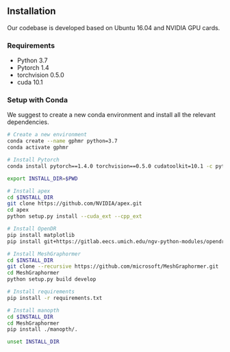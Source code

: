## Installation

Our codebase is developed based on Ubuntu 16.04 and NVIDIA GPU cards. 

### Requirements
- Python 3.7
- Pytorch 1.4
- torchvision 0.5.0
- cuda 10.1

### Setup with Conda

We suggest to create a new conda environment and install all the relevant dependencies. 

```bash
# Create a new environment
conda create --name gphmr python=3.7
conda activate gphmr

# Install Pytorch
conda install pytorch==1.4.0 torchvision==0.5.0 cudatoolkit=10.1 -c pytorch

export INSTALL_DIR=$PWD

# Install apex
cd $INSTALL_DIR
git clone https://github.com/NVIDIA/apex.git
cd apex
python setup.py install --cuda_ext --cpp_ext

# Install OpenDR
pip install matplotlib
pip install git+https://gitlab.eecs.umich.edu/ngv-python-modules/opendr.git

# Install MeshGraphormer
cd $INSTALL_DIR
git clone --recursive https://github.com/microsoft/MeshGraphormer.git
cd MeshGraphormer
python setup.py build develop

# Install requirements
pip install -r requirements.txt

# Install manopth
cd $INSTALL_DIR
cd MeshGraphormer
pip install ./manopth/.

unset INSTALL_DIR
```


